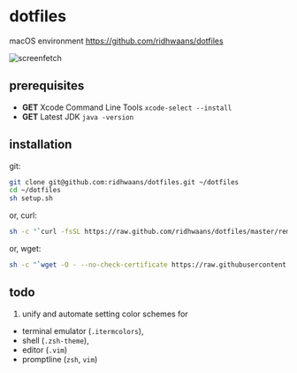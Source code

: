 # dotfiles
macOS environment https://github.com/ridhwaans/dotfiles

![screenfetch](https://github.com/ridhwaans/dotfiles/raw/master/images/screenfetch.png)

## prerequisites
- **GET** Xcode Command Line Tools `xcode-select --install`
- **GET** Latest JDK `java -version`

## installation
git:
```sh
git clone git@github.com:ridhwaans/dotfiles.git ~/dotfiles
cd ~/dotfiles
sh setup.sh
```
or, curl:
```sh
sh -c "`curl -fsSL https://raw.github.com/ridhwaans/dotfiles/master/remote-setup.sh`"
```
or, wget:
```sh
sh -c "`wget -O - --no-check-certificate https://raw.githubusercontent.com/ridhwaans/dotfiles/master/remote-setup.sh`"
```

## todo
1. unify and automate setting color schemes for
- terminal emulator (`.itermcolors`), 
- shell (`.zsh-theme`),
- editor (`.vim`)
- promptline (`zsh`, `vim`)